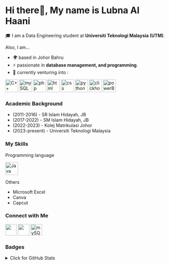 Hi there👋, My name is Lubna Al Haani
======================

🎓 I am a Data Engineering student at **Universiti Teknologi Malaysia (UTM)**.

Also, I am...

* 🌍  based in Johor Bahru
* ⚡  passionate in **database management, and programming**.
* 🌱  currently venturing into :
<p align = "left">
  <a href="https://docs.microsoft.com/en-us/cpp/?view=msvc-170" target="_blank" rel="noreferrer"><img src="https://raw.githubusercontent.com/danielcranney/readme-generator/main/public/icons/skills/cplusplus-colored.svg" width="40" height="40" alt="C++" /></a>
  <a href="https://www.mysql.com/" target="_blank" rel="noreferrer"><img src="https://www.vectorlogo.zone/logos/mysql/mysql-official.svg" alt="mySQL" width="40" height="40"/></a>
  <a href="https://www.php.net/" target="_blank" rel="noreferrer"><img src="https://www.vectorlogo.zone/logos/php/php-ar21.svg" width="40" height="40" alt="php" /></a>
  <a href="https://www.w3schools.com/html/" target="_blank" rel="noreferrer"><img src="https://www.vectorlogo.zone/logos/w3_html5/w3_html5-icon.svg" width="40" height="40" alt="html" /></a>
  <a href="https://www.w3schools.com/css/css_intro.asp" target="_blank" rel="noreferrer"><img src="https://www.vectorlogo.zone/logos/w3_css/w3_css-icon.svg" width="40" height="40" alt="css" /></a>
  <a href="https://www.python.org/" target="_blank" rel="noreferrer"><img src="https://www.vectorlogo.zone/logos/python/python-icon.svg" width="40" height="40" alt="python" /></a>
  <a href="https://clickhouse.com/" target="_blank" rel="noreferrer"><img src="https://vectorwiki.com/images/D9eMt__clickhouse.svg" width="40" height="40" alt="clickhouse" /></a>
  <a href="https://www.microsoft.com/en-us/power-platform/products/power-bi" target="_blank" rel="noreferrer"><img src="https://www.vectorlogo.zone/logos/microsoft_powerbi/microsoft_powerbi-icon.svg" width="40" height="40" alt="powerBI" /></a></p>


### Academic Background
* (2011-2016) - SR Islam Hidayah, JB
* (2017-2022) - SM Islam Hidayah, JB
* (2022-2023) - Kolej Matrikulasi Johor
* (2023-present) - Universiti Teknologi Malaysia

### My Skills 
Programming language 
<p align = "left">
  <a href="https://www.java.com/en/" target="_blank" rel="noreferrer"><img src="https://www.vectorlogo.zone/logos/java/java-icon.svg" alt="Java" width="40" height="40"/></a>
</p>

Others
*  Microsoft Excel
*  Canva
*  Capcut
                    
### Connect with Me 
<p align="left">
<a href="https://www.github.com/haani1224" target="_blank" rel="noreferrer"><picture><source media="(prefers-color-scheme: dark)" srcset="https://raw.githubusercontent.com/danielcranney/readme-generator/main/public/icons/socials/github-dark.svg" /><source media="(prefers-color-scheme: light)" srcset="https://raw.githubusercontent.com/danielcranney/readme-generator/main/public/icons/socials/github.svg" /><img src="https://raw.githubusercontent.com/danielcranney/readme-generator/main/public/icons/socials/github.svg" width="36" height="36" /></picture></a>
<a href="https://www.linkedin.com/in/lubna-al-haani-52217a296" target="_blank" rel="noreferrer"><picture><source media="(prefers-color-scheme: dark)" srcset="https://raw.githubusercontent.com/danielcranney/readme-generator/main/public/icons/socials/linkedin-dark.svg" /><source media="(prefers-color-scheme: light)" srcset="https://raw.githubusercontent.com/danielcranney/readme-generator/main/public/icons/socials/linkedin.svg" /><img src="https://raw.githubusercontent.com/danielcranney/readme-generator/main/public/icons/socials/linkedin.svg" width="36" height="36" /></picture></a>
<a href="mailto:lubnaahr24@gmail.com" target="_blank" rel="noreferrer"><img src="https://www.vectorlogo.zone/logos/gmail/gmail-icon.svg" alt="mySQL" width="36" height="36"/></a>
</p>

### Badges
<details>
<summary>Click for GitHub Stats</summary>
<p align="left">
    <img alt = "GitHub Stats" src="https://github-readme-stats.vercel.app/api?username=haani1224&show_icons=true&hide=issues&icon_color=000000&hide_border=true&title_color=5391FE&text_color=555">
    <br>
    <img alt = "Top Language" src="https://github-readme-stats.vercel.app/api/top-langs/?username=haani1224&hide=html,&hide_border=true&title_color=5391FE&text_color=555"</p>







<!--
**haani1224/haani1224** is a ✨ _special_ ✨ repository because its `README.md` (this file) appears on your GitHub profile.

Here are some ideas to get you started:

- 🔭 I’m currently working on ...
- 🌱 I’m currently learning ...
- 👯 I’m looking to collaborate on ...
- 🤔 I’m looking for help with ...
- 💬 Ask me about ...
- 📫 How to reach me: ...
- 😄 Pronouns: ...
- ⚡ Fun fact: ...


### 💼 Most Used Languages
<p align="center">
  <img src="https://github-readme-stats.vercel.app/api/top-langs/?username=yuylam&layout=compact&theme=default" alt="Top Languages">
</p>
-->
